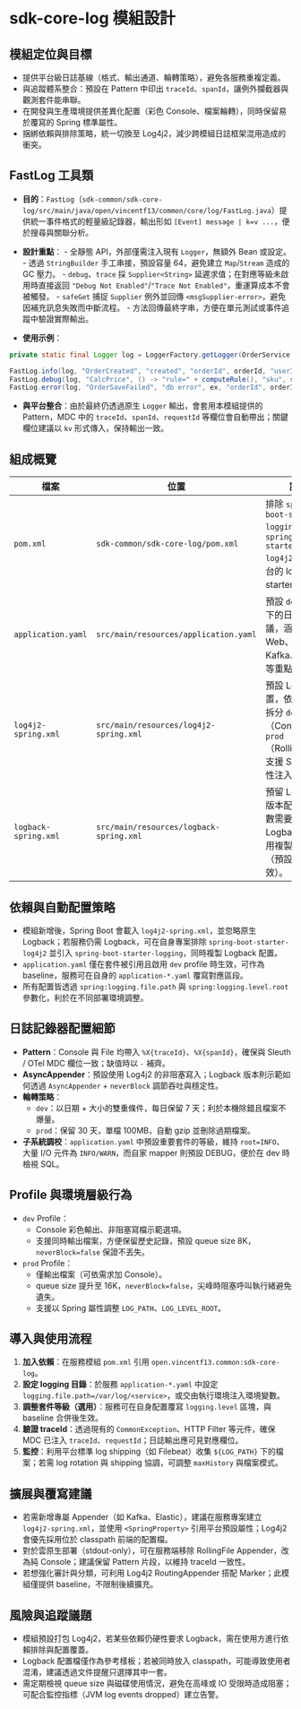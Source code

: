 # sdk-core-log 模組設計

## 模組定位與目標
- 提供平台級日誌基線（格式、輸出通道、輪轉策略），避免各服務重複定義。
- 與追蹤體系整合：預設在 Pattern 中印出 `traceId`、`spanId`，讓例外攔截器與觀測套件能串聯。
- 在開發與生產環境提供差異化配置（彩色 Console、檔案輪轉），同時保留易於覆寫的 Spring 標準屬性。
- 捆綁依賴與排除策略，統一切換至 Log4j2，減少跨模組日誌框架混用造成的衝突。

## FastLog 工具類
- **目的**：`FastLog`（`sdk-common/sdk-core-log/src/main/java/open/vincentf13/common/core/log/FastLog.java`）提供統一事件格式的輕量級記錄器，輸出形如 `[Event] message | k=v ...`，便於搜尋與關聯分析。
- **設計重點**：
	  - 全靜態 API，外部僅需注入現有 `Logger`，無額外 Bean 或設定。
	  - 透過 `StringBuilder` 手工串接，預設容量 64，避免建立 `Map`/`Stream` 造成的 GC 壓力。
	  - `debug`、`trace` 採 `Supplier<String>` 延遲求值；在對應等級未啟用時直接返回 `"Debug Not Enabled"`/`"Trace Not Enabled"`，重運算成本不會被觸發。
	  - `safeGet` 捕捉 `Supplier` 例外並回傳 `<msgSupplier-error>`，避免因補充訊息失敗而中斷流程。
	  - 方法回傳最終字串，方便在單元測試或事件追蹤中驗證實際輸出。

- **使用示例**：

```java
private static final Logger log = LoggerFactory.getLogger(OrderService.class);

FastLog.info(log, "OrderCreated", "created", "orderId", orderId, "userId", userId);
FastLog.debug(log, "CalcPrice", () -> "rule=" + computeRule(), "sku", skuCode);
FastLog.error(log, "OrderSaveFailed", "db error", ex, "orderId", orderId);
```
- **與平台整合**：由於最終仍透過原生 `Logger` 輸出，會套用本模組提供的 Pattern，MDC 中的 `traceId`、`spanId`、`requestId` 等欄位會自動帶出；關鍵欄位建議以 `kv` 形式傳入，保持輸出一致。


## 組成概覽
| 檔案 | 位置 | 說明 |
| --- | --- | --- |
| `pom.xml` | `sdk-common/sdk-core-log/pom.xml` | 排除 `spring-boot-starter-logging`，改用 `spring-boot-starter-log4j2`，作為平台的 logging starter。 |
| `application.yaml` | `src/main/resources/application.yaml` | 預設 `dev` profile 下的日誌等級建議，涵蓋 Web、資料層、Kafka、Redis 等重點套件。 |
| `log4j2-spring.xml` | `src/main/resources/log4j2-spring.xml` | 預設 Log4j2 配置，依 profile 拆分 `dev`（Console）與 `prod`（RollingFile），支援 Spring 屬性注入。 |
| `logback-spring.xml` | `src/main/resources/logback-spring.xml` | 預留 Logback 版本配置，供少數需要沿用 Logback 的應用複製或參考（預設不會生效）。 |

## 依賴與自動配置策略
- 模組新增後，Spring Boot 會載入 `log4j2-spring.xml`，並忽略原生 Logback；若服務仍需 Logback，可在自身專案排除 `spring-boot-starter-log4j2` 並引入 `spring-boot-starter-logging`，同時複製 Logback 配置。
- `application.yaml` 僅在套件被引用且啟用 `dev` profile 時生效，可作為 baseline，服務可在自身的 `application-*.yaml` 覆寫對應區段。
- 所有配置皆透過 `spring:logging.file.path` 與 `spring:logging.level.root` 參數化，利於在不同部署環境調整。

## 日誌記錄器配置細節
- **Pattern**：Console 與 File 均帶入 `%X{traceId}`、`%X{spanId}`，確保與 Sleuth / OTel MDC 欄位一致；缺值時以 `-` 補齊。
- **AsyncAppender**：預設使用 Log4j2 的非阻塞寫入；Logback 版本則示範如何透過 `AsyncAppender` + `neverBlock` 調節吞吐與穩定性。
- **輪轉策略**：
  - `dev`：以日期 + 大小的雙重條件，每日保留 7 天；利於本機除錯且檔案不爆量。
  - `prod`：保留 30 天，單檔 100MB，自動 gzip 並刪除過期檔案。
- **子系統調校**：`application.yaml` 中預設重要套件的等級，維持 `root=INFO`、大量 I/O 元件為 `INFO/WARN`，而自家 mapper 則預設 DEBUG，便於在 dev 時檢視 SQL。

## Profile 與環境層級行為
- `dev` Profile：
  - Console 彩色輸出、非阻塞寫檔示範選項。
  - 支援同時輸出檔案，方便保留歷史記錄，預設 queue size 8K，`neverBlock=false` 保證不丟失。
- `prod` Profile：
  - 僅輸出檔案（可依需求加 Console）。
  - queue size 提升至 16K，`neverBlock=false`，尖峰時阻塞呼叫執行緒避免遺失。
  - 支援以 Spring 屬性調整 `LOG_PATH`、`LOG_LEVEL_ROOT`。

## 導入與使用流程
1. **加入依賴**：在服務模組 `pom.xml` 引用 `open.vincentf13.common:sdk-core-log`。
2. **設定 logging 目錄**：於服務 `application-*.yaml` 中設定 `logging.file.path=/var/log/<service>`，或交由執行環境注入環境變數。
3. **調整套件等級（選用）**：服務可在自身配置覆寫 `logging.level` 區塊，與 baseline 合併後生效。
4. **驗證 traceId**：透過現有的 `CommonException`、HTTP Filter 等元件，確保 MDC 已注入 `traceId`、`requestId`；日誌輸出應可見對應欄位。
5. **監控**：利用平台標準 log shipping（如 Filebeat）收集 `${LOG_PATH}` 下的檔案；若需 log rotation 與 shipping 協調，可調整 `maxHistory` 與檔案模式。

## 擴展與覆寫建議
- 若需新增專屬 Appender（如 Kafka、Elastic），建議在服務專案建立 `log4j2-spring.xml`，並使用 `<SpringProperty>` 引用平台預設屬性；Log4j2 會優先採用位於 classpath 前端的配置檔。
- 對於雲原生部署（stdout-only），可在服務端移除 RollingFile Appender，改為純 Console；建議保留 Pattern 片段，以維持 traceId 一致性。
- 若想強化審計與分類，可利用 Log4j2 RoutingAppender 搭配 Marker；此模組僅提供 baseline，不限制後續擴充。

## 風險與追蹤議題
- 模組預設打包 Log4j2，若某些依賴仍硬性要求 Logback，需在使用方進行依賴排除與配置覆蓋。
- Logback 配置檔僅作為參考樣板；若被同時放入 classpath，可能導致使用者混淆，建議透過文件提醒只選擇其中一套。
- 需定期檢視 queue size 與磁碟使用情況，避免在高峰或 IO 受限時造成阻塞；可配合監控指標（JVM log events dropped）建立告警。
